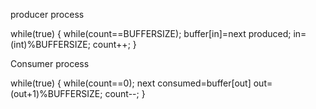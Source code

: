 producer process

while(true)
{
    while(count==BUFFERSIZE);
    buffer[in]=next produced;
    in=(int)%BUFFERSIZE;
    count++;
}

Consumer process

while(true)
{
    while(count==0);
    next consumed=buffer[out]
    out=(out+1)%BUFFERSIZE;
    count--;
}